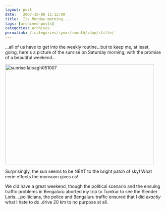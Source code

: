 ```yaml
---
layout: post
date:	2007-10-08 11:12:00
title:  Its Monday morning...
tags: [archived-posts]
categories: archives
permalink: /:categories/:year/:month/:day/:title/
---
```

...all of us have to get into the weekly routine...but to keep me, at least, going, here's a picture of the sunrise on Saturday morning, with the promise of a beautiful weekend...


<a href="http://www.flickr.com/photos/14175484@N04/1498870197/" title="Photo Sharing"><img src="http://farm3.static.flickr.com/2179/1498870197_31bad4a776_o.jpg" width="480" height="322" alt="sunrise lalbagh051007" /></a>


Surprisingly, the sun seems to be NEXT to the bright patch of sky! What eerie effects the monsoon gives us!

We did have a great weekend, though the political scenario and the ensuing traffic problems in Bengaluru aborted my trip to Tumkur to see the Slender Loris....politicians, the police and Bengaluru traffic ensured that I did *exactly* what I hate to do..drive 20 km to no purpose at all.
